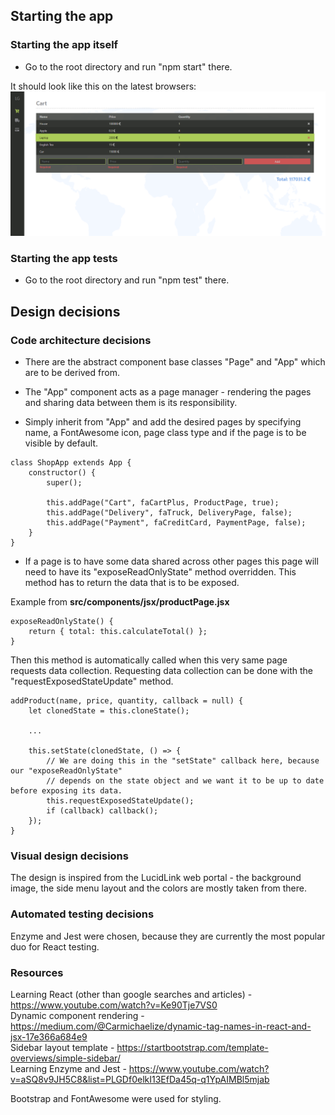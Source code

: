 ## Starting the app

### Starting the app itself
- Go to the root directory and run "npm start" there.

It should look like this on the latest browsers:
![alt text](https://raw.githubusercontent.com/CPPlus/lucidlink-takehome/master/demo_images/cartPage.png)

### Starting the app tests

- Go to the root directory and run "npm test" there.

## Design decisions

### Code architecture decisions

- There are the abstract component base classes "Page" and "App" 
which are to be derived from.

- The "App" component acts as a page manager - rendering the pages and
sharing data between them is its responsibility.

- Simply inherit from "App" and add the desired pages by
specifying name, a FontAwesome icon, page class type and if the page is to be visible by default.

```
class ShopApp extends App {
    constructor() {
        super();

        this.addPage("Cart", faCartPlus, ProductPage, true);
        this.addPage("Delivery", faTruck, DeliveryPage, false);
        this.addPage("Payment", faCreditCard, PaymentPage, false);
    }
}
```

- If a page is to have some data shared across other pages this page
will need to have its "exposeReadOnlyState" method overridden. This
method has to return the data that is to be exposed.

Example from **src/components/jsx/productPage.jsx**
```
exposeReadOnlyState() {
	return { total: this.calculateTotal() };
}
```

Then this method is automatically called when this very same page
requests data collection.
Requesting data collection can be done with the "requestExposedStateUpdate" method.
```
addProduct(name, price, quantity, callback = null) {
	let clonedState = this.cloneState();
	
	...

	this.setState(clonedState, () => {
		// We are doing this in the "setState" callback here, because our "exposeReadOnlyState"
		// depends on the state object and we want it to be up to date before exposing its data.
		this.requestExposedStateUpdate();
		if (callback) callback();
	});
}
```

### Visual design decisions

The design is inspired from the LucidLink web portal - the background image, the side menu layout and
the colors are mostly taken from there.

### Automated testing decisions

Enzyme and Jest were chosen, because they are currently the most popular duo for React testing.

### Resources

Learning React (other than google searches and articles) - https://www.youtube.com/watch?v=Ke90Tje7VS0  
Dynamic component rendering - https://medium.com/@Carmichaelize/dynamic-tag-names-in-react-and-jsx-17e366a684e9  
Sidebar layout template - https://startbootstrap.com/template-overviews/simple-sidebar/  
Learning Enzyme and Jest - https://www.youtube.com/watch?v=aSQ8v9JH5C8&list=PLGDf0elkI13EfDa45q-q1YpAIMBl5mjab  
  
Bootstrap and FontAwesome were used for styling.
